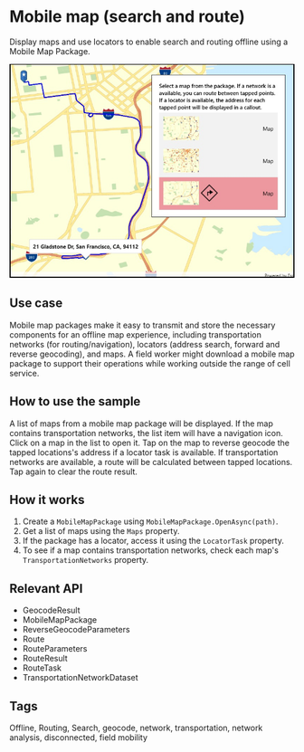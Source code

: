 # Mobile map (search and route)

Display maps and use locators to enable search and routing offline using a Mobile Map Package.

![](MobileMapSearchAndRoute.jpg)

## Use case

Mobile map packages make it easy to transmit and store the necessary components for an offline map experience, including transportation networks (for routing/navigation), locators (address search, forward and reverse geocoding), and maps. A field worker might download a mobile map package to support their operations while working outside the range of cell service.

## How to use the sample

A list of maps from a mobile map package will be displayed. If the map contains transportation networks, the list item will have a navigation icon. Click on a map in the list to open it. Tap on the map to reverse geocode the tapped locations's address if a locator task is available. If transportation networks are available, a route will be calculated between tapped locations. Tap again to clear the route result.

## How it works

1.  Create a `MobileMapPackage` using `MobileMapPackage.OpenAsync(path)`.
2. Get a list of maps using the `Maps` property.
3.  If the package has a locator, access it using the `LocatorTask` property.
4.  To see if a map contains transportation networks, check each map's `TransportationNetworks` property.

## Relevant API

* GeocodeResult
* MobileMapPackage
* ReverseGeocodeParameters
* Route
* RouteParameters
* RouteResult
* RouteTask
* TransportationNetworkDataset

## Tags

Offline, Routing, Search, geocode, network, transportation, network analysis, disconnected, field mobility
